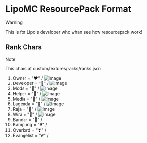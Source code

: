 # LipoMC ResourcePack Format
> [!WARNING]
> This is for Lipo's developer who whan see how resourcepack work!

## Rank Chars
> [!NOTE]
> This chars at custom/textures/ranks/ranks.json
1. Owner = "❤" / ![Image](https://github.com/user-attachments/assets/f6d92d18-1f48-4764-b40e-e9d464b12d98)
2. Developer = "🧡" / ![Image](https://github.com/user-attachments/assets/6c63abc7-1ae7-4201-95fa-dd63e1c28fdf)
3. Mods = "💛" / ![Image](https://github.com/user-attachments/assets/fd0fd2b3-5378-4815-a067-b9962145b729)
4. Helper = "💚" / ![Image](https://github.com/user-attachments/assets/9f03b372-61d1-4107-a8ef-eabef555e9bd)
5. Media = "💙" / ![Image](https://github.com/user-attachments/assets/37978463-b9b2-4611-a42f-508f58228ab9)
6. Lagenda = "💜" / ![Image](https://github.com/user-attachments/assets/8bc00e00-ff34-4a42-b14a-75a058f355af)
7. Raja = "🤎" / ![Image](https://github.com/user-attachments/assets/d5f27890-720d-4c62-ac12-8a75a92143b3)
8. Wira = "🖤" / ![Image](https://github.com/user-attachments/assets/25d84ffa-eaaa-41b8-ba06-f956c620188c)
9. Bandar = "🤍" / 
10. Kampung = "💔" / 
11. Overlord = "❣" / 
12. Evangelist = "💕" / 
